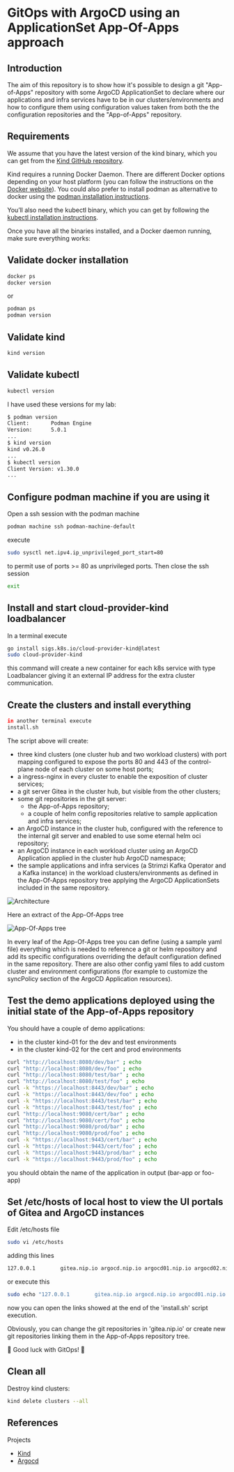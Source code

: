 # GitOps with ArgoCD using an ApplicationSet App-Of-Apps approach

## Introduction
The aim of this repository is to show how it's possible to design a git "App-of-Apps" repository with some ArgoCD ApplicationSet to declare where our applications and infra services have to be in our clusters/environments and how to configure them using configuration values taken from both the the configuration repositories and the "App-of-Apps" repository.

## Requirements
We assume that you have the latest version of the kind binary, which you can get from the [Kind GitHub repository](https://github.com/kubernetes-sigs/kind/releases).

Kind requires a running Docker Daemon. There are different Docker options depending on your host platform (you can follow the instructions on the [Docker website](https://docs.docker.com/get-started/get-docker/)). You could also prefer to install podman as alternative to docker using the [podman installation instructions](https://podman.io/docs/installation).

You’ll also need the kubectl binary, which you can get by following the [kubectl installation instructions](https://kubernetes.io/docs/tasks/tools/install-kubectl/).

Once you have all the binaries installed, and a Docker daemon running, make sure everything works:

## Validate docker installation
```bash
docker ps
docker version
```

or

```bash
podman ps
podman version
```

## Validate kind
```bash
kind version
```

## Validate kubectl
```bash
kubectl version
```

I have used these versions for my lab:
```bash
$ podman version
Client:       Podman Engine
Version:      5.0.1
...
$ kind version
kind v0.26.0
...
$ kubectl version
Client Version: v1.30.0
...
```

## Configure podman machine if you are using it
Open a ssh session with the podman machine
```bash
podman machine ssh podman-machine-default
```
execute
```bash
sudo sysctl net.ipv4.ip_unprivileged_port_start=80
```
to permit use of ports >= 80 as unprivileged ports.
Then close the ssh session
```bash
exit
```

## Install and start cloud-provider-kind loadbalancer
In a terminal execute
```bash
go install sigs.k8s.io/cloud-provider-kind@latest
sudo cloud-provider-kind
```
this command will create a new container for each k8s service with type Loadbalancer giving it an external IP address for the extra cluster communication.

## Create the clusters and install everything
```bash
in another terminal execute
install.sh
```

The script above will create:
* three kind clusters (one cluster hub and two workload clusters) with port mapping configured to expose the ports 80 and 443 of the control-plane node of each cluster on some host ports;
* a ingress-nginx in every cluster to enable the exposition of cluster services;
* a git server Gitea in the cluster hub, but visible from the other clusters;
* some git repositories in the git server:
    * the App-of-Apps repository;
    * a couple of helm config repositories relative to sample application and infra services;
* an ArgoCD instance in the cluster hub, configured with the reference to the internal git server and enabled to use some eternal helm oci repository;
* an ArgoCD instance in each workload cluster using an ArgoCD Application applied in the cluster hub ArgoCD namespace;
* the sample applications and infra services (a Strimzi Kafka Operator and a Kafka instance) in the workload clusters/environments as defined in the App-Of-Apps repository tree applying the ArgoCD ApplicationSets included in the same repository.

![Architecture](resources/image.png)

Here an extract of the App-Of-Apps tree

![App-Of-Apps tree](resources/app-of-apps-tree.png)

In every leaf of the App-Of-Apps tree you can define (using a sample yaml file) everything which is needed to reference a git or helm repository and add its specific configurations overriding the default configuration defined in the same repository. There are also other config yaml files to add custom cluster and environment configurations (for example to customize the syncPolicy section of the ArgoCD Application resources).

## Test the demo applications deployed using the initial state of the App-of-Apps repository
You should have a couple of demo applications:
* in the cluster kind-01 for the dev and test environments
* in the cluster kind-02 for the cert and prod environments

```bash
curl "http://localhost:8080/dev/bar" ; echo
curl "http://localhost:8080/dev/foo" ; echo
curl "http://localhost:8080/test/bar" ; echo
curl "http://localhost:8080/test/foo" ; echo
curl -k "https://localhost:8443/dev/bar" ; echo
curl -k "https://localhost:8443/dev/foo" ; echo
curl -k "https://localhost:8443/test/bar" ; echo
curl -k "https://localhost:8443/test/foo" ; echo
curl "http://localhost:9080/cert/bar" ; echo
curl "http://localhost:9080/cert/foo" ; echo
curl "http://localhost:9080/prod/bar" ; echo
curl "http://localhost:9080/prod/foo" ; echo
curl -k "https://localhost:9443/cert/bar" ; echo
curl -k "https://localhost:9443/cert/foo" ; echo
curl -k "https://localhost:9443/prod/bar" ; echo
curl -k "https://localhost:9443/prod/foo" ; echo
```
you should obtain the name of the application in output (bar-app or foo-app)

## Set /etc/hosts of local host to view the UI portals of Gitea and ArgoCD instances
Edit /etc/hosts file
```bash
sudo vi /etc/hosts
```
adding this lines
```bash
127.0.0.1        gitea.nip.io argocd.nip.io argocd01.nip.io argocd02.nip.io
```
or execute this
```bash
sudo echo "127.0.0.1        gitea.nip.io argocd.nip.io argocd01.nip.io argocd02.nip.io" >> /etc/hosts
```
now you can open the links showed at the end of the 'install.sh' script execution.

Obviously, you can change the git repositories in 'gitea.nip.io' or create new git repositories linking them in the App-of-Apps repository tree.

:partying_face: Good luck with GitOps! :partying_face:

## Clean all

Destroy kind clusters:

```bash
kind delete clusters --all
```

## References

Projects
* [Kind](https://kind.sigs.k8s.io/)
* [Argocd](https://argo-cd.readthedocs.io/en/stable/)